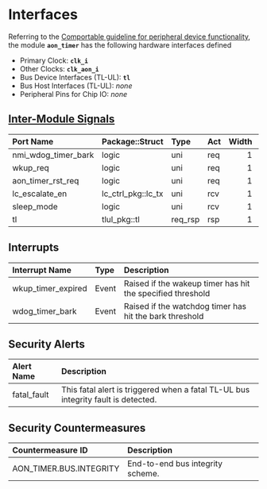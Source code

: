 # Interfaces

<!-- BEGIN CMDGEN util/regtool.py --interfaces ./hw/ip/aon_timer/data/aon_timer.hjson -->
Referring to the [Comportable guideline for peripheral device functionality](https://opentitan.org/book/doc/contributing/hw/comportability), the module **`aon_timer`** has the following hardware interfaces defined
- Primary Clock: **`clk_i`**
- Other Clocks: **`clk_aon_i`**
- Bus Device Interfaces (TL-UL): **`tl`**
- Bus Host Interfaces (TL-UL): *none*
- Peripheral Pins for Chip IO: *none*

## [Inter-Module Signals](https://opentitan.org/book/doc/contributing/hw/comportability/index.html#inter-signal-handling)

| Port Name           | Package::Struct    | Type    | Act   |   Width | Description   |
|:--------------------|:-------------------|:--------|:------|--------:|:--------------|
| nmi_wdog_timer_bark | logic              | uni     | req   |       1 |               |
| wkup_req            | logic              | uni     | req   |       1 |               |
| aon_timer_rst_req   | logic              | uni     | req   |       1 |               |
| lc_escalate_en      | lc_ctrl_pkg::lc_tx | uni     | rcv   |       1 |               |
| sleep_mode          | logic              | uni     | rcv   |       1 |               |
| tl                  | tlul_pkg::tl       | req_rsp | rsp   |       1 |               |

## Interrupts

| Interrupt Name     | Type   | Description                                                |
|:-------------------|:-------|:-----------------------------------------------------------|
| wkup_timer_expired | Event  | Raised if the wakeup timer has hit the specified threshold |
| wdog_timer_bark    | Event  | Raised if the watchdog timer has hit the bark threshold    |

## Security Alerts

| Alert Name   | Description                                                                       |
|:-------------|:----------------------------------------------------------------------------------|
| fatal_fault  | This fatal alert is triggered when a fatal TL-UL bus integrity fault is detected. |

## Security Countermeasures

| Countermeasure ID       | Description                      |
|:------------------------|:---------------------------------|
| AON_TIMER.BUS.INTEGRITY | End-to-end bus integrity scheme. |


<!-- END CMDGEN -->
